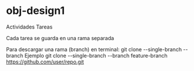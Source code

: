 # obj-design1
Actividades Tareas

Cada tarea se guarda en una rama separada <nombre><fecha>

Para descargar una rama (branch) en terminal:
   git clone --single-branch --branch <nombre-de-rama> <URL>
Ejemplo
git clone --single-branch --branch feature-branch https://github.com/user/repo.git
